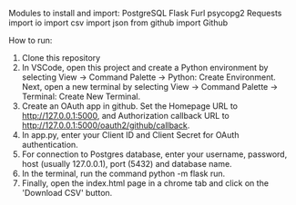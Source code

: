 Modules to install and import:
PostgreSQL
Flask
Furl
psycopg2
Requests
import io 
import csv
import json
from github import Github

How to run:
1. Clone this repository
2. In VSCode, open this project and create a Python environment by selecting View -> Command Palette -> Python: Create Environment. Next, open a new terminal by selecting View -> Command Palette -> Terminal: Create New Terminal. 
3. Create an OAuth app in github. Set the Homepage URL to http://127.0.0.1:5000, and Authorization callback URL to http://127.0.0.1:5000/oauth2/github/callback.
2. In app.py, enter your Client ID and Client Secret for OAuth authentication.
3. For connection to Postgres database, enter your username, password, host (usually 127.0.0.1), port (5432) and database name.
4. In the terminal, run the command python -m flask run. 
5. Finally, open the index.html page in a chrome tab and click on the 'Download CSV' button.